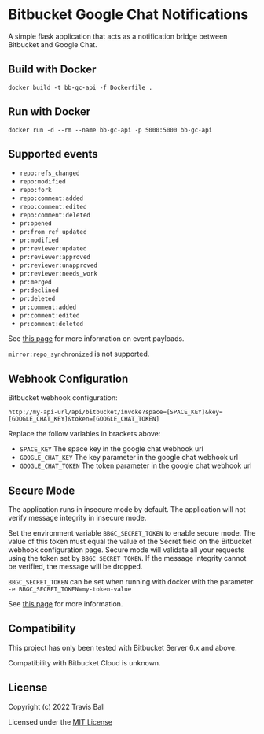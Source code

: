 # Bitbucket Google Chat Notifications

A simple flask application that acts as a notification bridge between Bitbucket and Google Chat.


## Build with Docker

```
docker build -t bb-gc-api -f Dockerfile .
```

## Run with Docker

```
docker run -d --rm --name bb-gc-api -p 5000:5000 bb-gc-api
```

## Supported events

- `repo:refs_changed`
- `repo:modified`
- `repo:fork`
- `repo:comment:added`
- `repo:comment:edited`
- `repo:comment:deleted`
- `pr:opened`
- `pr:from_ref_updated`
- `pr:modified`
- `pr:reviewer:updated`
- `pr:reviewer:approved`
- `pr:reviewer:unapproved`
- `pr:reviewer:needs_work`
- `pr:merged`
- `pr:declined`
- `pr:deleted`
- `pr:comment:added`
- `pr:comment:edited`
- `pr:comment:deleted`

See [this page](https://confluence.atlassian.com/bitbucketserver/manage-webhooks-938025878.html) for more information on event payloads.

`mirror:repo_synchronized` is not supported.

## Webhook Configuration

Bitbucket webhook configuration:

`http://my-api-url/api/bitbucket/invoke?space=[SPACE_KEY]&key=[GOOGLE_CHAT_KEY]&token=[GOOGLE_CHAT_TOKEN]`

Replace the follow variables in brackets above:

- `SPACE_KEY` The space key in the google chat webhook url
- `GOOGLE_CHAT_KEY` The key parameter in the google chat webhook url
- `GOOGLE_CHAT_TOKEN` The token parameter in the google chat webhook url

## Secure Mode

The application runs in insecure mode by default.  The application will not verify message integrity in insecure mode.

Set the environment variable `BBGC_SECRET_TOKEN` to enable secure mode.  The value of this token must equal the value of
the Secret field on the Bitbucket webhook configuration page.  Secure mode will validate all your requests using the token
set by `BBGC_SECRET_TOKEN`.  If the message integrity cannot be verified, the message will be dropped.  

`BBGC_SECRET_TOKEN` can be set when running with docker with the parameter `-e BBGC_SECRET_TOKEN=my-token-value`

See [this page](https://confluence.atlassian.com/bitbucketserver0718/manage-webhooks-1097182842.html#Managewebhooks-webhooksecretsWebhooksecrets) for more information.

## Compatibility

This project has only been tested with Bitbucket Server 6.x and above.

Compatibility with Bitbucket Cloud is unknown.

## License

Copyright (c) 2022 Travis Ball

Licensed under the [MIT License](LICENSE)